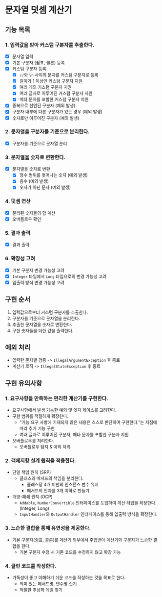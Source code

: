 # 문자열 덧셈 계산기

## 기능 목록

### 1. 입력값을 받아 커스텀 구분자를 추출한다.

- [x] 문자열 입력
- [x] 기본 구분자 (쉼표, 콜론) 등록
- [x] 커스텀 구분자 등록
    - [x] `//`와 `\n` 사이의 문자를 커스텀 구분자로 등록
    - [x] 길이가 1 이상인 커스텀 구분자 지원
    - [x] 여러 개의 커스텀 구분자 지원
    - [x] 여러 글자로 이루어진 커스텀 구분자 지원
    - [x] 메타 문자를 포함한 커스텀 구분자 지원
- [x] 중복으로 선언된 구분자 (예외 발생)
- [x] 구분자 내부에 다른 구분자가 있는 경우 (예외 발생)
- [x] 숫자로만 이루어진 구분자 (예외 발생)

### 2. 문자열을 구분자를 기준으로 분리한다.

- [x] 구분자를 기준으로 문자열 분리

### 3. 문자열을 숫자로 변환한다.

- [x] 문자열을 숫자로 변환
    - [x] 정수 범위를 벗어나는 숫자 (예외 발생)
    - [x] 음수 (예외 발생)
    - [x] 숫자가 아닌 문자 (예외 발생)

### 4. 덧셈 연산

- [x] 분리된 숫자들의 합 계산
- [x] 오버플로우 확인

### 5. 결과 출력

- [x] 결과 출력

### 6. 확장성 고려

- [x] 기본 구분자 변경 가능성 고려
- [x] `Integer` 타입에서 `Long` 타입으로의 변경 가능성 고려
- [x] 입출력 방식 변경 가능성 고려

## 구현 순서

1. 입력값으로부터 커스텀 구분자를 추출한다.
2. 구분자를 기준으로 문자열을 분리한다.
3. 추출한 문자열을 숫자로 변환한다.
4. 구한 숫자들을 더한 값을 출력한다.

## 예외 처리

- 입력한 문자열 검증 -> `IllegalArgumentException` 후 종료
- 계산기 로직 -> `IllegalStateException` 후 종료

## 구현 유의사항

### 1. 요구사항을 만족하는 편리한 계산기를 구현한다.

- 요구사항에서 발생 가능한 예외 및 엣지 케이스를 고려한다.
- 구현 범위를 적절하게 확장한다.
    - "기능 요구 사항에 기재되지 않은 내용은 스스로 판단하여 구현한다."는 지침에 따라 추가 기능 구현
    - 여러 글자로 이루어진 구분자, 메타 문자를 포함한 구분자 지원
- 오버플로우를 처리한다.
    - 오버플로우 탐지 & 예외 처리

### 2. 객체지향 설계 원칙을 적용한다.

- 단일 책임 원칙 (SRP)
    - 클래스와 메서드의 책임을 분리한다.
        - 클래스당 4개 미만의 인스턴스 변수 유지
        - 메서드의 인자를 3개 이하로 만들기
- 개방-폐쇄 원칙 (OCP)
    - `Addable`, `NumberConvertible` 인터페이스를 도입하여 계산 타입을 확장한다. (Integer, Long)
    - `InputHandler`와 `OutputHandler` 인터페이스를 통해 입출력 방식을 확장한다.

### 3. 느슨한 결합을 통해 유연성을 제공한다.

- 기본 구분자(쉼표, 콜론)를 계산기 외부에서 주입받아 계산기와 구분자가 느슨한 결합을 한다.
    - 기본 구분자 수정 시 기존 코드를 수정하지 않고 확장 가능

### 4. 클린 코드를 작성한다.

- 가독성이 좋고 이해하기 쉬운 코드를 작성하는 것을 목표로 한다.
    - 의미 있는 메서드명, 변수명 짓기
    - 적절한 추상화 레벨 찾기

